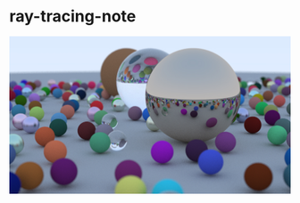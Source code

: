 # ray-tracing-note
![output](https://github.com/wangshucheng/ray-tracing-note/blob/master/output.jpg)
